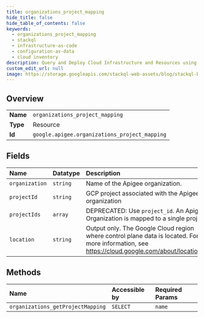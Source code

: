 ```yaml
---
title: organizations_project_mapping
hide_title: false
hide_table_of_contents: false
keywords:
  - organizations_project_mapping
  - stackql
  - infrastructure-as-code
  - configuration-as-data
  - cloud inventory
description: Query and Deploy Cloud Infrastructure and Resources using SQL
custom_edit_url: null
image: https://storage.googleapis.com/stackql-web-assets/blog/stackql-blog-post-featured-image.png
---
```

  
    

## Overview
<table><tbody>
<tr><td><b>Name</b></td><td><code>organizations_project_mapping</code></td></tr>
<tr><td><b>Type</b></td><td>Resource</td></tr>
<tr><td><b>Id</b></td><td><code>google.apigee.organizations_project_mapping</code></td></tr>
</tbody></table>

## Fields
| Name | Datatype | Description |
|:-----|:---------|:------------|
| `organization` | `string` | Name of the Apigee organization. |
| `projectId` | `string` | GCP project associated with the Apigee organization |
| `projectIds` | `array` | DEPRECATED: Use `project_id`. An Apigee Organization is mapped to a single project. |
| `location` | `string` | Output only. The Google Cloud region where control plane data is located. For more information, see https://cloud.google.com/about/locations/. |
## Methods
| Name | Accessible by | Required Params |
|:-----|:--------------|:----------------|
| `organizations_getProjectMapping` | `SELECT` | `name` |
